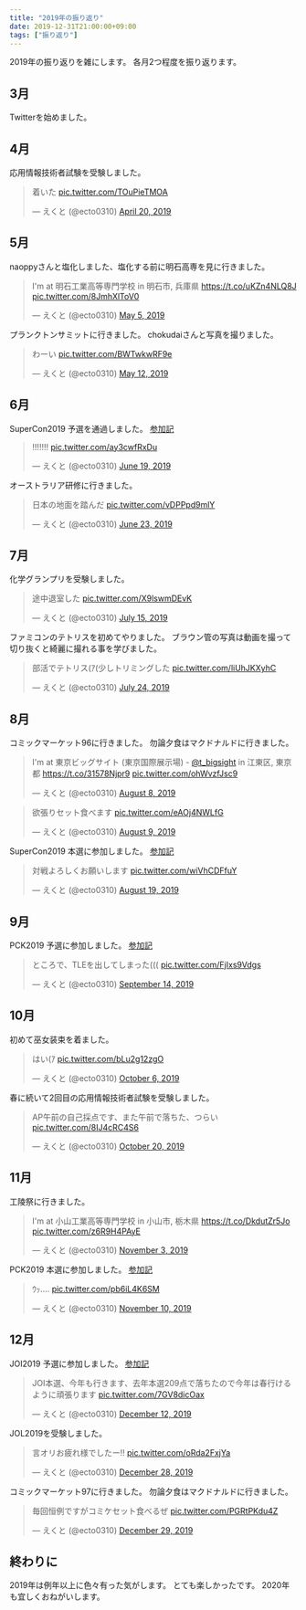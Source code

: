 ```yaml
---
title: "2019年の振り返り"
date: 2019-12-31T21:00:00+09:00
tags: ["振り返り"]
---
```


2019年の振り返りを雑にします。
各月2つ程度を振り返ります。

## 3月

Twitterを始めました。

## 4月

応用情報技術者試験を受験しました。
<blockquote class="twitter-tweet" data-theme="dark" data-cards="hidden"><p lang="ja" dir="ltr">着いた <a href="https://t.co/TOuPieTMOA">pic.twitter.com/TOuPieTMOA</a></p>&mdash; えくと (@ecto0310) <a href="https://twitter.com/ecto0310/status/1119742440401850368?ref_src=twsrc%5Etfw">April 20, 2019</a></blockquote>

## 5月

naoppyさんと塩化しました、塩化する前に明石高専を見に行きました。
<blockquote class="twitter-tweet" data-theme="dark" data-cards="hidden"><p lang="ja" dir="ltr">I&#39;m at 明石工業高等専門学校 in 明石市, 兵庫県 <a href="https://t.co/uKZn4NLQ8J">https://t.co/uKZn4NLQ8J</a> <a href="https://t.co/8JmhXlToV0">pic.twitter.com/8JmhXlToV0</a></p>&mdash; えくと (@ecto0310) <a href="https://twitter.com/ecto0310/status/1124826761408262144?ref_src=twsrc%5Etfw">May 5, 2019</a></blockquote>

プランクトンサミットに行きました。
chokudaiさんと写真を撮りました。
<blockquote class="twitter-tweet" data-theme="dark" data-cards="hidden"><p lang="ja" dir="ltr">わーい <a href="https://t.co/BWTwkwRF9e">pic.twitter.com/BWTwkwRF9e</a></p>&mdash; えくと (@ecto0310) <a href="https://twitter.com/ecto0310/status/1127543876716130304?ref_src=twsrc%5Etfw">May 12, 2019</a></blockquote>

## 6月

SuperCon2019 予選を通過しました。
[参加記](../supercon2019_qual)
<blockquote class="twitter-tweet" data-theme="dark" data-cards="hidden"><p lang="und" dir="ltr">!!!!!!! <a href="https://t.co/ay3cwfRxDu">pic.twitter.com/ay3cwfRxDu</a></p>&mdash; えくと (@ecto0310) <a href="https://twitter.com/ecto0310/status/1141317177238147072?ref_src=twsrc%5Etfw">June 19, 2019</a></blockquote>

オーストラリア研修に行きました。
<blockquote class="twitter-tweet" data-theme="dark" data-cards="hidden"><p lang="ja" dir="ltr">日本の地面を踏んだ <a href="https://t.co/vDPPpd9mlY">pic.twitter.com/vDPPpd9mlY</a></p>&mdash; えくと (@ecto0310) <a href="https://twitter.com/ecto0310/status/1142720800950063104?ref_src=twsrc%5Etfw">June 23, 2019</a></blockquote>

## 7月

化学グランプリを受験しました。
<blockquote class="twitter-tweet" data-theme="dark" data-cards="hidden"><p lang="ja" dir="ltr">途中退室した <a href="https://t.co/X9lswmDEvK">pic.twitter.com/X9lswmDEvK</a></p>&mdash; えくと (@ecto0310) <a href="https://twitter.com/ecto0310/status/1150650176010215425?ref_src=twsrc%5Etfw">July 15, 2019</a></blockquote>

ファミコンのテトリスを初めてやりました。
ブラウン管の写真は動画を撮って切り抜くと綺麗に撮れる事を学びました。
<blockquote class="twitter-tweet" data-theme="dark" data-cards="hidden"><p lang="ja" dir="ltr">部活でテトリス(ｱ(少しトリミングした <a href="https://t.co/liUhJKXyhC">pic.twitter.com/liUhJKXyhC</a></p>&mdash; えくと (@ecto0310) <a href="https://twitter.com/ecto0310/status/1153924301256400897?ref_src=twsrc%5Etfw">July 24, 2019</a></blockquote>

## 8月

コミックマーケット96に行きました。
勿論夕食はマクドナルドに行きました。
<blockquote class="twitter-tweet" data-theme="dark" data-cards="hidden"><p lang="ja" dir="ltr">I&#39;m at 東京ビッグサイト (東京国際展示場) - <a href="https://twitter.com/T_Bigsight?ref_src=twsrc%5Etfw">@t_bigsight</a> in 江東区, 東京都 <a href="https://t.co/31578Njpr9">https://t.co/31578Njpr9</a> <a href="https://t.co/ohWvzfJsc9">pic.twitter.com/ohWvzfJsc9</a></p>&mdash; えくと (@ecto0310) <a href="https://twitter.com/ecto0310/status/1159554308074962944?ref_src=twsrc%5Etfw">August 8, 2019</a></blockquote> <script async src="https://platform.twitter.com/widgets.js" charset="utf-8"></script>
<blockquote class="twitter-tweet" data-theme="dark" data-cards="hidden"><p lang="ja" dir="ltr">欲張りセット食べます <a href="https://t.co/eAOj4NWLfG">pic.twitter.com/eAOj4NWLfG</a></p>&mdash; えくと (@ecto0310) <a href="https://twitter.com/ecto0310/status/1159711493400621056?ref_src=twsrc%5Etfw">August 9, 2019</a></blockquote>

SuperCon2019 本選に参加しました。
[参加記](../supercon2019_final)
<blockquote class="twitter-tweet" data-theme="dark" data-cards="hidden"><p lang="ja" dir="ltr">対戦よろしくお願いします <a href="https://t.co/wiVhCDFfuY">pic.twitter.com/wiVhCDFfuY</a></p>&mdash; えくと (@ecto0310) <a href="https://twitter.com/ecto0310/status/1163255345617100802?ref_src=twsrc%5Etfw">August 19, 2019</a></blockquote>

## 9月

PCK2019 予選に参加しました。
[参加記](../pck2019_qual)
<blockquote class="twitter-tweet" data-theme="dark" data-cards="hidden"><p lang="ja" dir="ltr">ところで、TLEを出してしまった((( <a href="https://t.co/FjIxs9Vdgs">pic.twitter.com/FjIxs9Vdgs</a></p>&mdash; えくと (@ecto0310) <a href="https://twitter.com/ecto0310/status/1172779395099979778?ref_src=twsrc%5Etfw">September 14, 2019</a></blockquote>

## 10月

初めて巫女装束を着ました。
<blockquote class="twitter-tweet" data-theme="dark" data-cards="hidden"><p lang="ja" dir="ltr">はい(ｱ <a href="https://t.co/bLu2g12zgO">pic.twitter.com/bLu2g12zgO</a></p>&mdash; えくと (@ecto0310) <a href="https://twitter.com/ecto0310/status/1180692861286633472?ref_src=twsrc%5Etfw">October 6, 2019</a></blockquote>

春に続いて2回目の応用情報技術者試験を受験しました。
<blockquote class="twitter-tweet" data-theme="dark" data-cards="hidden"><p lang="ja" dir="ltr">AP午前の自己採点です、また午前で落ちた、つらい <a href="https://t.co/8IJ4cRC4S6">pic.twitter.com/8IJ4cRC4S6</a></p>&mdash; えくと (@ecto0310) <a href="https://twitter.com/ecto0310/status/1185880358576783366?ref_src=twsrc%5Etfw">October 20, 2019</a></blockquote>

## 11月

工陵祭に行きました。
<blockquote class="twitter-tweet" data-theme="dark" data-cards="hidden"><p lang="ja" dir="ltr">I&#39;m at 小山工業高等専門学校 in 小山市, 栃木県 <a href="https://t.co/DkdutZr5Jo">https://t.co/DkdutZr5Jo</a> <a href="https://t.co/z6R9H4PAyE">pic.twitter.com/z6R9H4PAyE</a></p>&mdash; えくと (@ecto0310) <a href="https://twitter.com/ecto0310/status/1190784423945371648?ref_src=twsrc%5Etfw">November 3, 2019</a></blockquote>

PCK2019 本選に参加しました。
[参加記](../pck2019_final_1)
<blockquote class="twitter-tweet" data-theme="dark" data-cards="hidden"><p lang="ja" dir="ltr">ｳｯ.... <a href="https://t.co/pb6iL4K6SM">pic.twitter.com/pb6iL4K6SM</a></p>&mdash; えくと (@ecto0310) <a href="https://twitter.com/ecto0310/status/1193396007767175168?ref_src=twsrc%5Etfw">November 10, 2019</a></blockquote>

## 12月

JOI2019 予選に参加しました。
[参加記](../joi2019_qual)
<blockquote class="twitter-tweet" data-theme="dark" data-cards="hidden"><p lang="ja" dir="ltr">JOI本選、今年も行きます、去年本選209点で落ちたので今年は春行けるように頑張ります <a href="https://t.co/7GV8dicOax">pic.twitter.com/7GV8dicOax</a></p>&mdash; えくと (@ecto0310) <a href="https://twitter.com/ecto0310/status/1205023275140538368?ref_src=twsrc%5Etfw">December 12, 2019</a></blockquote>

JOL2019を受験しました。
<blockquote class="twitter-tweet" data-theme="dark" data-cards="hidden"><p lang="ja" dir="ltr">言オリお疲れ様でしたー!! <a href="https://t.co/oRda2FxjYa">pic.twitter.com/oRda2FxjYa</a></p>&mdash; えくと (@ecto0310) <a href="https://twitter.com/ecto0310/status/1210805137486176257?ref_src=twsrc%5Etfw">December 28, 2019</a></blockquote>

コミックマーケット97に行きました。
勿論夕食はマクドナルドに行きました。
<blockquote class="twitter-tweet" data-theme="dark" data-cards="hidden"><p lang="ja" dir="ltr">毎回恒例ですがコミケセット食べるぜ <a href="https://t.co/PGRtPKdu4Z">pic.twitter.com/PGRtPKdu4Z</a></p>&mdash; えくと (@ecto0310) <a href="https://twitter.com/ecto0310/status/1211177691774214147?ref_src=twsrc%5Etfw">December 29, 2019</a></blockquote> <script async src="https://platform.twitter.com/widgets.js" charset="utf-8"></script>

## 終わりに

2019年は例年以上に色々有った気がします。
とても楽しかったです。
2020年も宜しくおねがいします。

